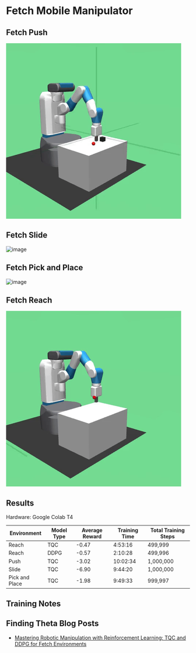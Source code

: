 # Fetch Mobile Manipulator

## Fetch Push

![image](./Images/tqc_fetch_push_dense.gif)

## Fetch Slide

![image](./Images/tqc_fetch_slide_dense.gif)

## Fetch Pick and Place

![image](./Images/tqc_fetch_pick_and_place_dense.gif)

## Fetch Reach

![image](./Images/tqc_fetch_reach_dense.gif)

## Results

Hardware: Google Colab T4

| Environment    | Model Type | Average Reward | Training Time | Total Training Steps |
|----------------|------------|----------------|---------------|----------------------|
| Reach          | TQC        | -0.47          | 4:53:16       | 499,999              |
| Reach          | DDPG       | -0.57          | 2:10:28       | 499,996              |
| Push           | TQC        | -3.02          | 10:02:34      | 1,000,000            |
| Slide          | TQC        | -6.90          | 9:44:20       | 1,000,000            |
| Pick and Place | TQC        | -1.98          | 9:49:33       | 999,997              |

## Training Notes

## Finding Theta Blog Posts
- [Mastering Robotic Manipulation with Reinforcement Learning: TQC and DDPG for Fetch Environments](https://www.findingtheta.com/blog/mastering-robotic-manipulation-with-reinforcement-learning-tqc-and-ddpg-for-fetch-environments)
